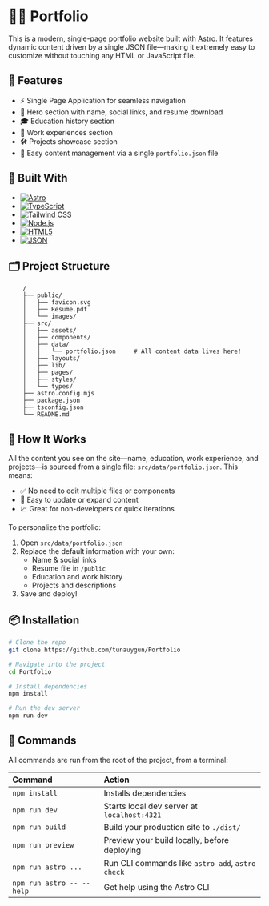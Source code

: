 # 🧑‍💻 Portfolio

This is a modern, single-page portfolio website built with [Astro](https://astro.build/). It features dynamic content driven by a single JSON file—making it extremely easy to customize without touching any HTML or JavaScript file.

## 🚀 Features

- ⚡ Single Page Application for seamless navigation  
- 🎯 Hero section with name, social links, and resume download  
- 🎓 Education history section  
- 💼 Work experiences section  
- 🛠️ Projects showcase section
- 🔧 Easy content management via a single `portfolio.json` file  

## 🚧 Built With

* [![Astro][Astro.com]][Astro-url]  
* [![TypeScript][TypeScript.com]][TypeScript-url]  
* [![Tailwind CSS][Tailwind.com]][Tailwind-url]
* [![Node.js][Nodejs.com]][Nodejs-url]
* [![HTML5][HTML.com]][HTML-url]  
* [![JSON][JSON.com]][JSON-url] 

## 🗂️ Project Structure
```
    /
    ├── public/
    │   ├── favicon.svg
    │   ├── Resume.pdf
    │   └── images/
    ├── src/
    │   ├── assets/
    │   ├── components/
    │   ├── data/
    │   │   └── portfolio.json     # All content data lives here!
    │   ├── layouts/
    │   ├── lib/
    │   ├── pages/
    │   ├── styles/
    │   └── types/
    ├── astro.config.mjs
    ├── package.json
    ├── tsconfig.json
    └── README.md
```

## 🧩 How It Works

All the content you see on the site—name, education, work experience, and projects—is sourced from a single file: `src/data/portfolio.json`. This means:

- ✅ No need to edit multiple files or components  
- 🔁 Easy to update or expand content  
- 📈 Great for non-developers or quick iterations  

To personalize the portfolio:
1. Open `src/data/portfolio.json`
2. Replace the default information with your own:
   - Name & social links
   - Resume file in `/public`
   - Education and work history
   - Projects and descriptions
3. Save and deploy!

## 📦 Installation
```bash
# Clone the repo
git clone https://github.com/tunauygun/Portfolio

# Navigate into the project
cd Portfolio

# Install dependencies
npm install

# Run the dev server
npm run dev
```

## 🧞 Commands

All commands are run from the root of the project, from a terminal:

| Command                   | Action                                           |
| :------------------------ | :----------------------------------------------- |
| `npm install`             | Installs dependencies                            |
| `npm run dev`             | Starts local dev server at `localhost:4321`      |
| `npm run build`           | Build your production site to `./dist/`          |
| `npm run preview`         | Preview your build locally, before deploying     |
| `npm run astro ...`       | Run CLI commands like `astro add`, `astro check` |
| `npm run astro -- --help` | Get help using the Astro CLI                     |
 

[Astro.com]: https://img.shields.io/badge/Astro-5522FF?style=for-the-badge&logo=astro&logoColor=white
[Astro-url]: https://astro.build/
[TypeScript.com]: https://img.shields.io/badge/TypeScript-3178C6?style=for-the-badge&logo=typescript&logoColor=white
[TypeScript-url]: https://www.typescriptlang.org/
[HTML.com]: https://img.shields.io/badge/HTML5-E34F26?style=for-the-badge&logo=html5&logoColor=white
[HTML-url]: https://developer.mozilla.org/en-US/docs/Web/HTML
[JSON.com]: https://img.shields.io/badge/JSON-000000?style=for-the-badge&logo=json&logoColor=white
[JSON-url]: https://www.json.org/json-en.html
[Tailwind.com]: https://img.shields.io/badge/Tailwind_CSS-06B6D4?style=for-the-badge&logo=tailwind-css&logoColor=white
[Tailwind-url]: https://tailwindcss.com/
[Nodejs.com]: https://img.shields.io/badge/Node.js-339933?style=for-the-badge&logo=node.js&logoColor=white
[Nodejs-url]: https://nodejs.org/

